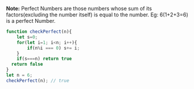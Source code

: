 **Note:** Perfect Numbers are those numbers whose sum of its factors(excluding the number itself) is equal to the number. Eg: 6(1+2+3=6) is a perfect Number.


```javascript
function checkPerfect(n){
	let s=0;
	for(let i=1; i<n; i++){
		if(n%i === 0) s+= i;
	}
	if(s===n) return true
  return false
}
let n = 6;
checkPerfect(n); // true
```
